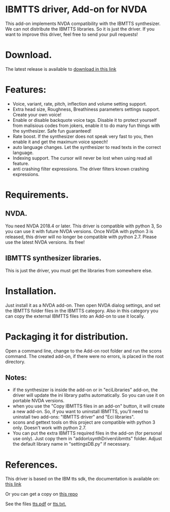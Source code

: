 # IBMTTS driver, Add-on for NVDA #
  This add-on implements NVDA compatibility with the IBMTTS synthesizer.
  We can not distribute the IBMTTS libraries. So it is just the driver.
  If you want to improve this driver, feel free to send your pull requests!

# Download.
The latest release is available to [download in this link](https://davidacm.github.io/getlatest/gh/davidacm/NVDA-IBMTTS-Driver)

# Features:
* Voice, variant, rate, pitch, inflection and volume  setting support.
* Extra head size, Roughness, Breathiness parameters settings support. Create your own voice!
* Enable or disable backquote voice tags. Disable it to protect yourself from malisious codes from jokers, enable it to do many fun things with the synthesizer. Safe fun guaranteed!
* Rate boost. If the synthesizer does not speak very fast to  you, then enable it and get the maximum voice speech!
* auto language changes. Let the synthesizer to read texts in the correct language.
* Indexing support. The cursor will never be lost when using read all feature.
* anti crashing filter expressions. The driver filters known crashing expressions.

# Requirements.
## NVDA.
  You need NVDA 2018.4 or later. This driver is compatible with python 3, So you can use it with future NVDA versions. Once NVDA with python 3 is released, this driver will no longer be compatible with python 2.7. Please use the latest NVDA versions. Its free!

## IBMTTS synthesizer libraries.
  This is just the driver, you must   get the libraries from  somewhere else.

# Installation.
  Just install it as a NVDA add-on. Then open NVDA dialog settings, and set the IBMTTS folder files in the IBMTTS category.
  Also in this category you can copy the external IBMTTS files into an Add-on to use it locally.

# Packaging it for distribution.
  Open a command line, change to the Add-on root folder  and run the scons command. The created add-on, if there were no errors, is placed in the root directory.

## Notes:

* if the synthesizer is inside the add-on or in "eciLibraries" add-on, the driver will update the ini library paths automatically. So you can use it on portable NVDA versions.
* when you use the "Copy IBMTTS files in an  add-on" button, it will create a new add-on. So, if you want to uninstall IBMTTS, you'll need to uninstall two add-ons: "IBMTTS driver" and "Eci libraries".
* scons and gettext tools on this project are  compatible with python 3 only. Doesn't work with python 2.7.
* You can put the extra IBMTTS required files in the add-on (for personal use only). Just copy them in "addon\synthDrivers\ibmtts" folder. Adjust the default library name in "settingsDB.py" if necessary.

# References.
This driver is based on the IBM tts sdk, the documentation is available on:
[this link](http://www.wizzardsoftware.com/docs/tts.pdf)

Or you can get a copy on [this repo](https://github.com/david-acm/NVDA-IBMTTS-Driver)

See the files
[tts.pdf](https://cdn.jsdelivr.net/gh/davidacm/NVDA-IBMTTS-Driver/apiReference/tts.pdf)
or [tts.txt.](https://cdn.jsdelivr.net/gh/davidacm/NVDA-IBMTTS-Driver/apiReference/tts.txt)